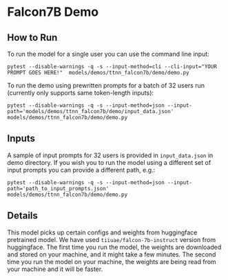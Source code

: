 # Falcon7B Demo

## How to Run

To run the model for a single user you can use the command line input:

`pytest --disable-warnings -q -s --input-method=cli --cli-input="YOUR PROMPT GOES HERE!"  models/demos/ttnn_falcon7b/demo/demo.py`

To run the demo using prewritten prompts for a batch of 32 users run (currently only supports same token-length inputs):

`pytest --disable-warnings -q -s --input-method=json --input-path='models/demos/ttnn_falcon7b/demo/input_data.json' models/demos/ttnn_falcon7b/demo/demo.py`

## Inputs

A sample of input prompts for 32 users is provided in `input_data.json` in demo directory. If you wish you to run the model using a different set of input prompts you can provide a different path, e.g.:

`pytest --disable-warnings -q -s --input-method=json --input-path='path_to_input_prompts.json' models/demos/ttnn_falcon7b/demo/demo.py`

## Details

This model picks up certain configs and weights from huggingface pretrained model. We have used `tiiuae/falcon-7b-instruct` version from huggingface. The first time you run the model, the weights are downloaded and stored on your machine, and it might take a few minutes. The second time you run the model on your machine, the weights are being read from your machine and it will be faster.
